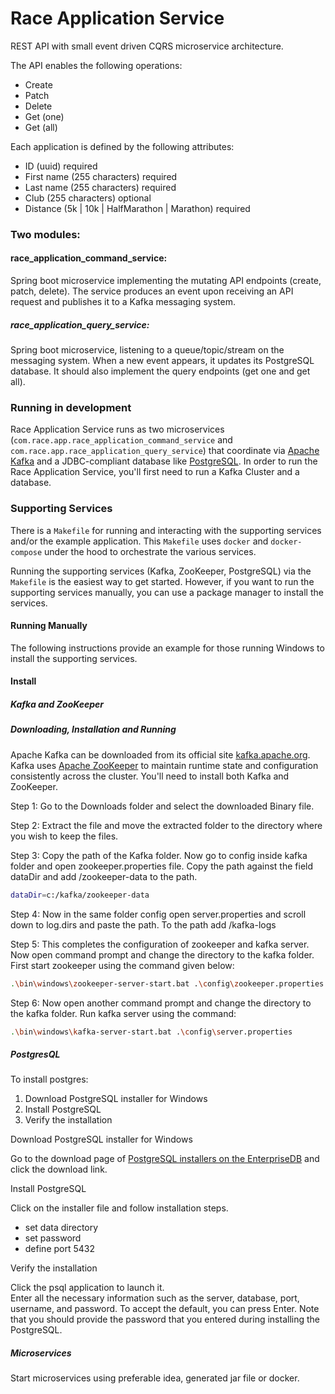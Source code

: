 # Race Application Service

REST API with small event driven CQRS microservice architecture.

The API enables the following operations:
- Create
- Patch
- Delete
- Get (one)
- Get (all)

Each application is defined by the following attributes:
- ID (uuid) required
- First name (255 characters) required
- Last name (255 characters) required
- Club (255 characters) optional
- Distance (5k | 10k | HalfMarathon | Marathon) required

### Two modules:

#### race_application_command_service: 
Spring boot microservice implementing the mutating API endpoints (create, patch, delete). The service produces an event upon receiving an API request and publishes it to a Kafka messaging system.

##### race_application_query_service: 
Spring boot microservice, listening to a queue/topic/stream on the messaging system. When a new event appears, it updates its PostgreSQL database. It should also implement the query endpoints (get one and get all).


### Running in development

Race Application Service runs as two microservices
(`com.race.app.race_application_command_service` and
`com.race.app.race_application_query_service`) that coordinate via
[Apache Kafka](http://kafka.apache.org/) and a JDBC-compliant database
like [PostgreSQL](https://www.postgresql.org/).  In order to run the
Race Application Service, you'll first need to run a Kafka Cluster and a
database.

### Supporting Services

There is a `Makefile` for running and interacting with the
supporting services and/or the example application.  This `Makefile`
uses `docker` and `docker-compose` under the hood to orchestrate the
various services.

Running the supporting services (Kafka, ZooKeeper, PostgreSQL) via the
`Makefile` is the easiest way to get started.  However, if you want to
run the supporting services manually, you can use a package manager to
install the services.

#### Running Manually

The following instructions provide an example for those running Windows to install
the supporting services.

#### Install

##### Kafka and ZooKeeper

##### Downloading, Installation and Running
Apache Kafka can be downloaded from its official site [kafka.apache.org](https://kafka.apache.org/downloads).
Kafka uses [Apache ZooKeeper](https://zookeeper.apache.org/) to maintain
runtime state and configuration consistently across the cluster.
You'll need to install both Kafka and ZooKeeper.

Step 1: Go to the Downloads folder and select the downloaded Binary file.

Step 2: Extract the file and move the extracted folder to the directory where you wish to keep the files.

Step 3: Copy the path of the Kafka folder. Now go to config inside kafka folder and open zookeeper.properties file. Copy the path against the field dataDir and add /zookeeper-data to the path.

``` sh
dataDir=c:/kafka/zookeeper-data
```

Step 4: Now in the same folder config open server.properties and scroll down to log.dirs and paste the path. To the path add /kafka-logs

Step 5: This completes the configuration of zookeeper and kafka server. Now open command prompt and change the directory to the kafka folder. First start zookeeper using the command given below:

``` sh
.\bin\windows\zookeeper-server-start.bat .\config\zookeeper.properties
```

Step 6: Now open another command prompt and change the directory to the kafka folder. Run kafka server using the command:

``` sh
.\bin\windows\kafka-server-start.bat .\config\server.properties
```


##### PostgresQL

To install postgres:

1. Download PostgreSQL installer for Windows
2. Install PostgreSQL
3. Verify the installation

Download PostgreSQL installer for Windows

Go to the download page of [PostgreSQL installers on the EnterpriseDB](https://www.enterprisedb.com/downloads/postgres-postgresql-downloads) and click the download link.

Install PostgreSQL

Click on the installer file and follow installation steps.
- set data directory
- set password
- define port 5432

Verify the installation

Click the psql application to launch it.           
Enter all the necessary information such as the server, database, port, username, and password. To accept the default, you can press Enter.  Note that you should provide the password that you entered during installing the PostgreSQL.



##### Microservices
Start microservices using preferable idea, generated jar file or docker.